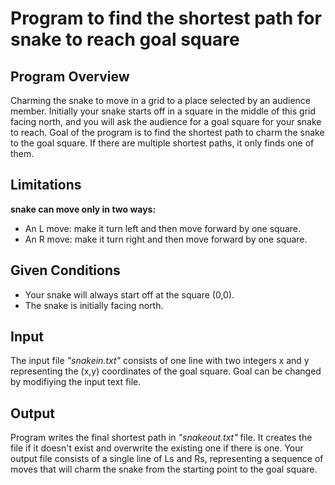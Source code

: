 # Program to find the shortest path for snake to reach goal square 

## Program Overview
  Charming the snake to move in a grid to a place selected by an audience member.
  Initially your snake starts off in a square in the middle of this grid facing north, and you will ask the audience for a goal square for your snake to reach. 
  Goal of the program is to find the shortest path to charm the snake to the goal square. If there are multiple shortest paths, it only finds one of them.

## Limitations
  **snake can move only in two ways:**
  *	An L move: make it turn left and then move forward by one square.
  *	An R move: make it turn right and then move forward by one square.

## Given Conditions
  * Your snake will always start off at the square (0,0). 
  * The snake is initially facing north.

## Input
  The input file _"snakein.txt"_ consists of one line with two integers x and y representing the (x,y) coordinates of the goal square.
  Goal can be changed by modifiying the input text file.
  
## Output
  Program writes the final shortest path in _"snakeout.txt"_ file. It creates the file if it doesn't exist and overwrite the existing one if there is one.
  Your output file consists of a single line of Ls and Rs, representing a sequence of moves that will charm the snake from the starting point to the goal square.
 
